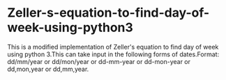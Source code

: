 # Zeller-s-equation-to-find-day-of-week-using-python3
This is a modified implementation of Zeller's equation to find day of week using python 3.This can take input in the following forms of dates.Format:  dd/mm/year or dd/mon/year or dd-mm-year or dd-mon-year or dd,mon,year or dd,mm,year.  
